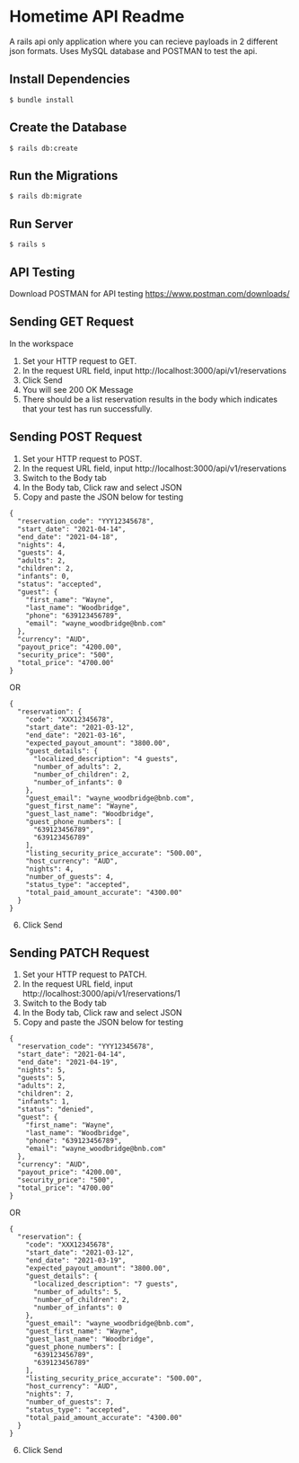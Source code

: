 # Hometime API Readme

A rails api only application where you can recieve payloads in 2 different json formats. Uses MySQL database and POSTMAN to test the api.

## Install Dependencies
```
$ bundle install
```

## Create the Database
```
$ rails db:create
```

## Run the Migrations
```
$ rails db:migrate
```

## Run Server
```
$ rails s
```

## API Testing
Download POSTMAN for API testing
https://www.postman.com/downloads/

## Sending GET Request
In the workspace

1. Set your HTTP request to GET.
2. In the request URL field, input http://localhost:3000/api/v1/reservations
3. Click Send
4. You will see 200 OK Message
5. There should be a list reservation results in the body which indicates that your test has run successfully.

## Sending POST Request 

1. Set your HTTP request to POST.
2. In the request URL field, input http://localhost:3000/api/v1/reservations
3. Switch to the Body tab
4. In the Body tab, Click raw and select JSON
5. Copy and paste the JSON below for testing 
```
{
  "reservation_code": "YYY12345678",
  "start_date": "2021-04-14",
  "end_date": "2021-04-18",
  "nights": 4,
  "guests": 4,
  "adults": 2,
  "children": 2,
  "infants": 0,
  "status": "accepted",
  "guest": {
    "first_name": "Wayne",
    "last_name": "Woodbridge",
    "phone": "639123456789",
    "email": "wayne_woodbridge@bnb.com"
  },
  "currency": "AUD",
  "payout_price": "4200.00",
  "security_price": "500",
  "total_price": "4700.00"
}
```
OR
```
{
  "reservation": {
    "code": "XXX12345678",
    "start_date": "2021-03-12",
    "end_date": "2021-03-16",
    "expected_payout_amount": "3800.00",
    "guest_details": {
      "localized_description": "4 guests",
      "number_of_adults": 2,
      "number_of_children": 2,
      "number_of_infants": 0
    },
    "guest_email": "wayne_woodbridge@bnb.com",
    "guest_first_name": "Wayne",
    "guest_last_name": "Woodbridge",
    "guest_phone_numbers": [
      "639123456789",
      "639123456789"
    ],
    "listing_security_price_accurate": "500.00",
    "host_currency": "AUD",
    "nights": 4,
    "number_of_guests": 4,
    "status_type": "accepted",
    "total_paid_amount_accurate": "4300.00"
  }
}
```
6. Click Send

## Sending PATCH Request 

1. Set your HTTP request to PATCH.
2. In the request URL field, input http://localhost:3000/api/v1/reservations/1
3. Switch to the Body tab
4. In the Body tab, Click raw and select JSON
5. Copy and paste the JSON below for testing 
```
{
  "reservation_code": "YYY12345678",
  "start_date": "2021-04-14",
  "end_date": "2021-04-19",
  "nights": 5,
  "guests": 5,
  "adults": 2,
  "children": 2,
  "infants": 1,
  "status": "denied",
  "guest": {
    "first_name": "Wayne",
    "last_name": "Woodbridge",
    "phone": "639123456789",
    "email": "wayne_woodbridge@bnb.com"
  },
  "currency": "AUD",
  "payout_price": "4200.00",
  "security_price": "500",
  "total_price": "4700.00"
}
```
OR
```
{
  "reservation": {
    "code": "XXX12345678",
    "start_date": "2021-03-12",
    "end_date": "2021-03-19",
    "expected_payout_amount": "3800.00",
    "guest_details": {
      "localized_description": "7 guests",
      "number_of_adults": 5,
      "number_of_children": 2,
      "number_of_infants": 0
    },
    "guest_email": "wayne_woodbridge@bnb.com",
    "guest_first_name": "Wayne",
    "guest_last_name": "Woodbridge",
    "guest_phone_numbers": [
      "639123456789",
      "639123456789"
    ],
    "listing_security_price_accurate": "500.00",
    "host_currency": "AUD",
    "nights": 7,
    "number_of_guests": 7,
    "status_type": "accepted",
    "total_paid_amount_accurate": "4300.00"
  }
}
```
6. Click Send
